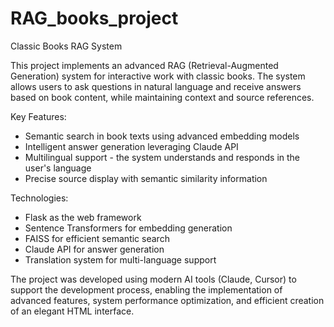 # RAG_books_project

Classic Books RAG System

This project implements an advanced RAG (Retrieval-Augmented Generation) system for interactive work with classic books. The system allows users to ask questions in natural language and receive answers based on book content, while maintaining context and source references.

Key Features:
- Semantic search in book texts using advanced embedding models
- Intelligent answer generation leveraging Claude API
- Multilingual support - the system understands and responds in the user's language
- Precise source display with semantic similarity information

Technologies:
- Flask as the web framework
- Sentence Transformers for embedding generation
- FAISS for efficient semantic search
- Claude API for answer generation
- Translation system for multi-language support


The project was developed using modern AI tools (Claude, Cursor) to support the development process, enabling the implementation of advanced features, system performance optimization, and efficient creation of an elegant HTML interface.
